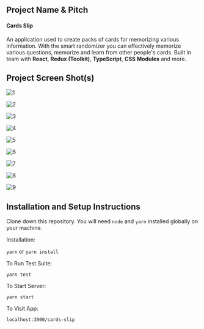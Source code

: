 ## Project Name & Pitch

#### Cards Slip

An application used to create packs of cards for memorizing various information. With the smart randomizer you can effectively memorize various questions, memorize and learn from other people's cards. Built in team with <b>React</b>, <b>Redux (Toolkit)</b>, <b>TypeScript</b>, <b>CSS Modules</b> and more.

## Project Screen Shot(s)

![1](https://user-images.githubusercontent.com/70485490/189208256-29fcc47d-75ff-4972-9048-62ed1d5a1874.jpg)

![2](https://user-images.githubusercontent.com/70485490/189208260-cdbf1422-ec2c-47fe-9472-92aaf457c267.jpg)

![3](https://user-images.githubusercontent.com/70485490/189208262-32e2db05-e1b0-46b6-9280-773b0767d16a.jpg)

![4](https://user-images.githubusercontent.com/70485490/189208267-65f1f8be-e822-4951-b220-455cd887a784.jpg)

![5](https://user-images.githubusercontent.com/70485490/189208272-0721bf42-c6fa-4fb1-8272-add370d9a53e.jpg)

![6](https://user-images.githubusercontent.com/70485490/189208275-a0f987f7-56c5-44f8-b680-09e8670b3f83.jpg)

![7](https://user-images.githubusercontent.com/70485490/189208280-298912f6-8d29-4478-92d1-aef868a6cc0e.jpg)

![8](https://user-images.githubusercontent.com/70485490/189208285-811af489-3578-4f46-96f2-ffeaa35c2e59.jpg)

![9](https://user-images.githubusercontent.com/70485490/189208252-da35f44a-1b5f-4240-b8a7-c66b0e0a308e.jpg)


## Installation and Setup Instructions

Clone down this repository. You will need `node` and `yarn` installed globally on your machine.  

Installation:

`yarn` or `yarn install`  

To Run Test Suite:  

`yarn test`  

To Start Server:

`yarn start`  

To Visit App:

`localhost:3000/cards-slip`  
